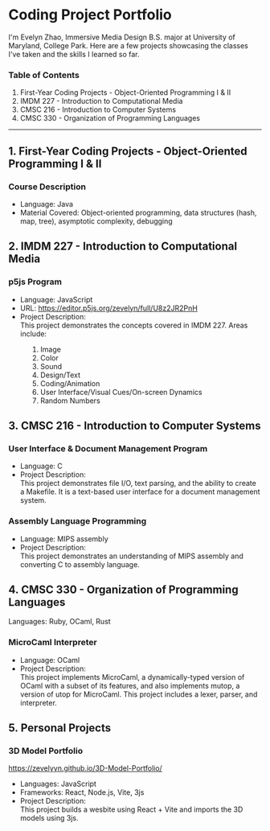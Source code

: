 <h1><strong>Coding Project Portfolio</strong></h1>

<p>I&#39;m Evelyn Zhao, Immersive Media Design B.S. major at University of Maryland, College Park. Here are a few projects showcasing the classes I&#39;ve taken and the skills I learned so far.&nbsp;</p>

<h3>Table of Contents</h3>

<ol>
	<li>First-Year Coding Projects - Object-Oriented Programming I &amp; II</li>
	<li>IMDM 227 - Introduction to Computational Media</li>
	<li>CMSC 216 - Introduction to Computer Systems</li>
	<li>CMSC 330 - Organization of Programming Languages</li>
</ol>

<hr />
<h2><strong>1. First-Year Coding Projects - Object-Oriented Programming I &amp; II</strong>&nbsp;</h2>

<h3>Course Description</h3>

<ul>
	<li>Language: Java</li>
	<li>Material Covered: Object-oriented programming, data structures (hash, map, tree), asymptotic complexity, debugging</li>
</ul>

<h2><strong>2. IMDM 227 - Introduction to Computational Media</strong></h2>

<h3>p5js Program</h3>

<ul>
	<li>Language: JavaScript</li>
	<li>URL:&nbsp;<a href="https://editor.p5js.org/zevelyn/full/U8z2JR2PnH">https://editor.p5js.org/zevelyn/full/U8z2JR2PnH</a></li>
	<li>Project Description:<br />
	This project demonstrates the concepts covered in IMDM 227. Areas include:&nbsp;</li>
</ul>

<ol style="margin-left:40px">
	<li>Image</li>
	<li>Color</li>
	<li>Sound</li>
	<li>Design/Text</li>
	<li>Coding/Animation</li>
	<li>User Interface/Visual Cues/On-screen Dynamics</li>
	<li>Random Numbers</li>
</ol>

<ul>
</ul>

<h2><strong>3.&nbsp;CMSC 216 - Introduction to Computer Systems</strong></h2>

<h3>User Interface &amp; Document Management Program</h3>

<ul>
	<li>Language: C</li>
	<li>Project Description:&nbsp;<br />
	This project demonstrates file I/O, text parsing, and the ability to create a Makefile. It is a text-based user interface for a document management system.&nbsp;</li>
</ul>

<h3>Assembly Language Programming</h3>

<ul>
	<li>Language: MIPS assembly</li>
	<li>Project Description:<br />
	This project demonstrates an understanding of MIPS assembly and converting C to assembly language.</li>
</ul>

<h2><strong>4.&nbsp;CMSC 330 - Organization of Programming Languages</strong></h2>

<p>Languages: Ruby, OCaml, Rust</p>

<h3>MicroCaml Interpreter</h3>

<ul>
	<li>Language: OCaml</li>
	<li>Project Description:<br />
	This project implements MicroCaml, a dynamically-typed version of OCaml with a subset of its features, and also implements mutop, a version of utop for MicroCaml. This project includes a lexer, parser, and interpreter.</li>
</ul>

<h2><strong>5.&nbsp;Personal Projects</strong></h2>

<h3>3D Model Portfolio</h3>

<p><a href="https://zevelyyn.github.io/3D-Model-Portfolio/">https://zevelyyn.github.io/3D-Model-Portfolio/</a></p>

<ul>
	<li>Languages: JavaScript</li>
	<li>Frameworks: React, Node.js, Vite, 3js</li>
	<li>Project Description:<br />
	This project builds a wesbite using React + Vite and imports the 3D models using 3js.&nbsp;</li>
</ul>
